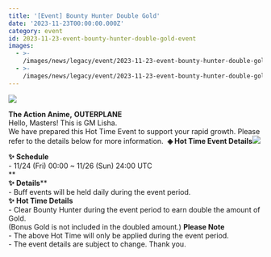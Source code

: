 ```yaml
---
title: '[Event] Bounty Hunter Double Gold'
date: '2023-11-23T00:00:00.000Z'
category: event
id: 2023-11-23-event-bounty-hunter-double-gold-event
images:
  - >-
    /images/news/legacy/event/2023-11-23-event-bounty-hunter-double-gold-event/4836d1d1ef754d87b29a40d7f5728977.webp
  - >-
    /images/news/legacy/event/2023-11-23-event-bounty-hunter-double-gold-event/e7a03b9f9d53404e82459220b9c617e0_002.webp
---
```


![](/images/news/legacy/event/2023-11-23-event-bounty-hunter-double-gold-event/4836d1d1ef754d87b29a40d7f5728977.webp)  
  
**The Action Anime,** **OUTERPLANE**  
Hello, Masters! This is GM Lisha.  
We have prepared this Hot Time Event to support your rapid growth. Please refer to the details below for more information.  **◈ Hot Time Event Details**![](/images/news/legacy/event/2023-11-23-event-bounty-hunter-double-gold-event/e7a03b9f9d53404e82459220b9c617e0_002.webp)  
  
**✨** **Schedule**  
\- 11/24 (Fri) 00:00 ~ 11/26 (Sun) 24:00 UTC  
**  
**✨** **Details****  
\- Buff events will be held daily during the event period.  
**✨** **Hot Time Details**  
\- Clear Bounty Hunter during the event period to earn double the amount of Gold.  
(Bonus Gold is not included in the doubled amount.) **Please Note**  
\- The above Hot Time will only be applied during the event period.  
\- The event details are subject to change. Thank you.
